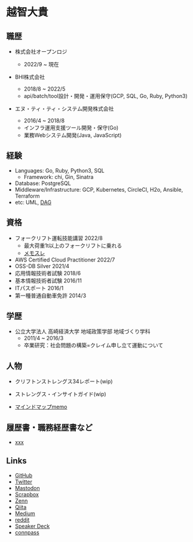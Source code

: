 # 越智大貴

## 職歴
- 株式会社オープンロジ
  - 2022/9 ~ 現在

- BHI株式会社
  - 2018/8 ~ 2022/5
  - api/batch/tool設計・開発・運用保守(GCP, SQL, Go, Ruby, Python3)

- エヌ・ティ・ティ・システム開発株式会社
  - 2016/4 ~ 2018/8
  - インフラ運用支援ツール開発・保守(Go)
  - 業務Webシステム開発(Java, JavaScript)

## 経験
- Languages: Go, Ruby, Python3, SQL
  - Framework: chi, Gin, Sinatra
- Database: PostgreSQL
- Middleware/Infrastructure: GCP, Kubernetes, CircleCI, H2o, Ansible, Terraform
- etc: UML, [DAG](https://github.com/ddddddO/gdag#readme)

## 資格
- フォークリフト運転技能講習 2022/8
  - 最大荷重1t以上のフォークリフトに乗れる
  - [メモスレ](https://twitter.com/ddddddOpppppp/status/1558013860799746049?s=20&t=FBz3uYvAB94pZk7UYpN__A)
- AWS Certified Cloud Practitioner 2022/7
- OSS-DB Silver 2021/4
- 応用情報技術者試験 2018/6
- 基本情報技術者試験 2016/11
- ITパスポート 2016/1
- 第一種普通自動車免許 2014/3

## 学歴
- 公立大学法人 高崎経済大学 地域政策学部 地域づくり学科
  - 2011/4 ~ 2016/3
  - 卒業研究：社会問題の構築=クレイム申し立て運動について

## 人物
- クリフトンストレングス34レポート(wip)

- ストレングス・インサイトガイド(wip)

- [マインドマップmemo](https://drive.mindmup.com/map/1_utmwW4TE7W58fvt8aCbQSPM134vCKts)

## 履歴書・職務経歴書など
- [xxx](https://github.com/ddddddO/private)

## Links
- [GitHub](https://github.com/ddddddO)
- [Twitter](https://twitter.com/ddddddOpppppp)
- [Mastodon](https://mstdn.jp/@ddddddO)
- [Scrapbox](https://scrapbox.io/ddddddo/)
- [Zenn](https://zenn.dev/ddddddo)
- [Qiita](https://qiita.com/ddddddO)
- [Medium](https://medium.com/@allowing_whip_guineapig_430)
- [reddit](https://www.reddit.com/user/ddddddO811)
- [Speaker Deck](https://speakerdeck.com/ddddddo)
- [connpass](https://connpass.com/user/ddddddO/)
